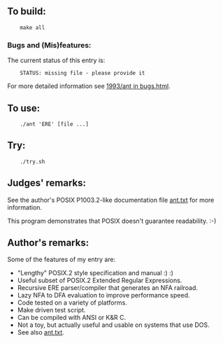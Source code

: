 ## To build:

``` <!---sh-->
    make all
```


### Bugs and (Mis)features:

The current status of this entry is:

```
    STATUS: missing file - please provide it
```

For more detailed information see [1993/ant in bugs.html](../../bugs.html#1993_ant).


## To use:

``` <!---sh-->
    ./ant 'ERE' [file ...]
```


## Try:

``` <!---sh-->
    ./try.sh
```


## Judges' remarks:

See the author's POSIX P1003.2-like documentation file [ant.txt](ant.txt) for
more information.

This program demonstrates that POSIX doesn't guarantee readability.  :-)


## Author's remarks:

Some of the features of my entry are:

-  "Lengthy" POSIX.2 style specification and manual :) :)
-  Useful subset of POSIX.2 Extended Regular Expressions.
-  Recursive ERE parser/compiler that generates an NFA railroad.
-  Lazy NFA to DFA evaluation to improve performance speed.
-  Code tested on a variety of platforms.
-  Make driven test script.
-  Can be compiled with ANSI or K&R C.
-  Not a toy, but actually useful and usable on systems that use DOS.
-  See also [ant.txt](ant.txt).


<!--

    Copyright © 1984-2024 by Landon Curt Noll. All Rights Reserved.

    You are free to share and adapt this file under the terms of this license:

        Creative Commons Attribution-ShareAlike 4.0 International (CC BY-SA 4.0)

    For more information, see:

        https://creativecommons.org/licenses/by-sa/4.0/

-->
